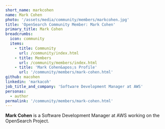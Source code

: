```yaml
---
short_name: markcohen
name: Mark Cohen
photo: '/assets/media/community/members/markcohen.jpg'
title: 'OpenSearch Community Member: Mark Cohen'
primary_title: Mark Cohen
breadcrumbs:
  icon: community
  items:
    - title: Community
      url: /community/index.html
    - title: Members
      url: /community/members/index.html
    - title: 'Mark Cohen&apos;s Profile'
      url: '/community/members/mark-cohen.html'
github: macohen
linkedin: 'markacoh'
job_title_and_company: 'Software Development Manager at AWS'
personas:
  - author
permalink: '/community/members/mark-cohen.html'
---
```

**Mark Cohen** is a Software Development Manager at AWS working on the OpenSearch Project.